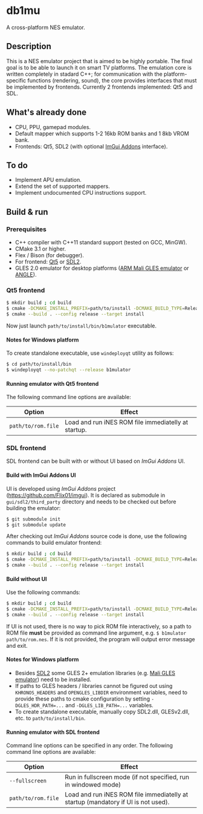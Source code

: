 # db1mu
A cross-platform NES emulator.

## Description
This is a NES emulator project that is aimed to be highly portable. The final goal is to be able to launch it on smart TV platforms. The emulation core is written completely in stadard C++; for communication with the platform-specific functions (rendering, sound), the core provides interfaces that must be implemented by frontends. Currently 2 frontends implemented: Qt5 and SDL.

## What's already done
* CPU, PPU, gamepad modules.
* Default mapper which supports 1-2 16kb ROM banks and 1 8kb VROM bank.
* Frontends: Qt5, SDL2 (with optional [ImGui Addons](https://github.com/Flix01/imgui) interface).

## To do
* Implement APU emulation.
* Extend the set of supported mappers.
* Implement undocumented CPU instructions support.

## Build & run
### Prerequisites
* C++ compiler with C++11 standard support (tested on GCC, MinGW).
* CMake 3.1 or higher.
* Flex / Bison (for debugger).
* For frontend: [Qt5](https://www.qt.io/download) or [SDL2](https://libsdl.org/download-2.0.php).
* GLES 2.0 emulator for desktop platforms ([ARM Mali GLES emulator](https://developer.arm.com/tools-and-software/graphics-and-gaming/opengl-es-emulator/downloads) or [ANGLE](https://github.com/google/angle)).

### Qt5 frontend
```bash
$ mkdir build ; cd build
$ cmake -DCMAKE_INSTALL_PREFIX=path/to/install -DCMAKE_BUILD_TYPE=Release -DFRONTEND_TYPE=QT ..
$ cmake --build . --config release --target install
```
Now just launch `path/to/install/bin/b1mulator` executable.

#### Notes for Windows platform
To create standalone executable, use `windeployqt` utility as follows:
```bash
$ cd path/to/install/bin
$ windeployqt --no-patchqt --release b1mulator
```

#### Running emulator with Qt5 frontend
The following command line options are available:

Option             | Effect
-------------------|---------
`path/to/rom.file` | Load and run iNES ROM file immediatelly at startup.

### SDL frontend
SDL frontend can be built with or without UI based on *ImGui Addons* UI.

#### Build with ImGui Addons UI
UI is developed using *ImGui Addons* project (https://github.com/Flix01/imgui). It is declared as submodule in `gui/sdl2/third_party` directory and needs to be checked out before building the emulator:
```bash
$ git submodule init
$ git submodule update
```
After checking out *ImGui Addons* source code is done, use the following commands to build emulator frontend:
```bash
$ mkdir build ; cd build
$ cmake -DCMAKE_INSTALL_PREFIX=path/to/install -DCMAKE_BUILD_TYPE=Release -DFRONTEND_TYPE=SDL ..
$ cmake --build . --config release --target install
```

#### Build without UI
Use the following commands:
```bash
$ mkdir build ; cd build
$ cmake -DCMAKE_INSTALL_PREFIX=path/to/install -DCMAKE_BUILD_TYPE=Release -DFRONTEND_TYPE=SDL -DUSE_IMGUI=OFF ..
$ cmake --build . --config release --target install
```
If UI is not used, there is no way to pick ROM file interactively, so a path to ROM file **must** be provided as command line argument, e.g. `$ b1mulator path/to/rom.nes`. If it is not provided, the program will output error message and exit.

#### Notes for Windows platform
- Besides [SDL2](https://libsdl.org/download-2.0.php) some GLES 2+ emulation libraries (e.g. [Mali GLES emulator](https://developer.arm.com/tools-and-software/graphics-and-gaming/opengl-es-emulator/downloads)) need to be installed.
- If paths to GLES headers / libraries cannot be figured out using `KHRONOS_HEADERS` and `OPENGLES_LIBDIR` environment variables, need to provide these paths to cmake configuration by setting `-DGLES_HDR_PATH=...` and `-DGLES_LIB_PATH=...` variables.
- To create standalone executable, manually copy SDL2.dll, GLESv2.dll, etc. to `path/to/install/bin`.

#### Running emulator with SDL frontend
Command line options can be specified in any order. The following command line options are available:

Option             | Effect
-------------------|---------
`--fullscreen`     | Run in fullscreen mode (if not specified, run in windowed mode)
`path/to/rom.file` | Load and run iNES ROM file immediatelly at startup (mandatory if UI is not used).